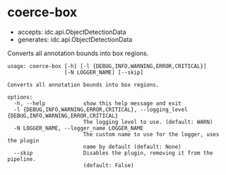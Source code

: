 # coerce-box

* accepts: idc.api.ObjectDetectionData
* generates: idc.api.ObjectDetectionData

Converts all annotation bounds into box regions.

```
usage: coerce-box [-h] [-l {DEBUG,INFO,WARNING,ERROR,CRITICAL}]
                  [-N LOGGER_NAME] [--skip]

Converts all annotation bounds into box regions.

options:
  -h, --help            show this help message and exit
  -l {DEBUG,INFO,WARNING,ERROR,CRITICAL}, --logging_level {DEBUG,INFO,WARNING,ERROR,CRITICAL}
                        The logging level to use. (default: WARN)
  -N LOGGER_NAME, --logger_name LOGGER_NAME
                        The custom name to use for the logger, uses the plugin
                        name by default (default: None)
  --skip                Disables the plugin, removing it from the pipeline.
                        (default: False)
```
